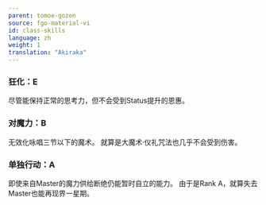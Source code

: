 ```yaml
---
parent: tomoe-gozen
source: fgo-material-vi
id: class-skills
language: zh
weight: 1
translation: "Akiraka"
---
```


### 狂化：E

尽管能保持正常的思考力，但不会受到Status提升的恩惠。

### 对魔力：B

无效化咏唱三节以下的魔术。
就算是大魔术·仪礼咒法也几乎不会受到伤害。

### 单独行动：A

即使来自Master的魔力供给断绝仍能暂时自立的能力。
由于是Rank A，就算失去Master也能再现界一星期。

